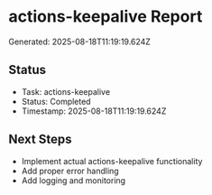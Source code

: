 # actions-keepalive Report

Generated: 2025-08-18T11:19:19.624Z

## Status
- Task: actions-keepalive
- Status: Completed
- Timestamp: 2025-08-18T11:19:19.624Z

## Next Steps
- Implement actual actions-keepalive functionality
- Add proper error handling
- Add logging and monitoring

